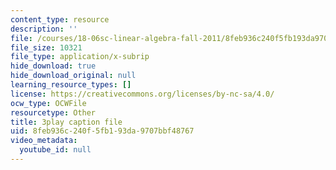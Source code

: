 ```yaml
---
content_type: resource
description: ''
file: /courses/18-06sc-linear-algebra-fall-2011/8feb936c240f5fb193da9707bbf48767_-eA2D_rIcNA.vtt
file_size: 10321
file_type: application/x-subrip
hide_download: true
hide_download_original: null
learning_resource_types: []
license: https://creativecommons.org/licenses/by-nc-sa/4.0/
ocw_type: OCWFile
resourcetype: Other
title: 3play caption file
uid: 8feb936c-240f-5fb1-93da-9707bbf48767
video_metadata:
  youtube_id: null
---
```

